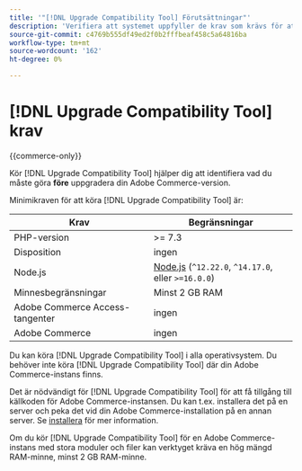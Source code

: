 ```yaml
---
title: '"[!DNL Upgrade Compatibility Tool] Förutsättningar"'
description: 'Verifiera att systemet uppfyller de krav som krävs för att köra [!DNL Upgrade Compatibility Tool] för ditt Adobe Commerce-projekt. '
source-git-commit: c4769b555df49ed2f0b2fffbeaf458c5a64816ba
workflow-type: tm+mt
source-wordcount: '162'
ht-degree: 0%

---
```



# [!DNL Upgrade Compatibility Tool] krav

{{commerce-only}}

Kör [!DNL Upgrade Compatibility Tool] hjälper dig att identifiera vad du måste göra **före** uppgradera din Adobe Commerce-version.

Minimikraven för att köra [!DNL Upgrade Compatibility Tool] är:

| **Krav** | **Begränsningar** |
|----------------|-----------------|
| PHP-version | >= 7.3 |
| Disposition | ingen |
| Node.js | [Node.js](https://nodejs.org/) (`^12.22.0`, `^14.17.0`, eller `>=16.0.0`) |
| Minnesbegränsningar | Minst 2 GB RAM |
| Adobe Commerce Access-tangenter | ingen |
| Adobe Commerce | ingen |

Du kan köra [!DNL Upgrade Compatibility Tool] i alla operativsystem. Du behöver inte köra [!DNL Upgrade Compatibility Tool] där din Adobe Commerce-instans finns.

Det är nödvändigt för [!DNL Upgrade Compatibility Tool] för att få tillgång till källkoden för Adobe Commerce-instansen. Du kan t.ex. installera det på en server och peka det vid din Adobe Commerce-installation på en annan server. Se [installera](../upgrade-compatibility-tool/install.md) för mer information.

Om du kör [!DNL Upgrade Compatibility Tool] för en Adobe Commerce-instans med stora moduler och filer kan verktyget kräva en hög mängd RAM-minne, minst 2 GB RAM-minne.
